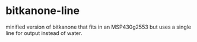 # bitkanone-line
minified version of bitkanone that fits in an MSP430g2553 but uses a single line for output instead of water.
